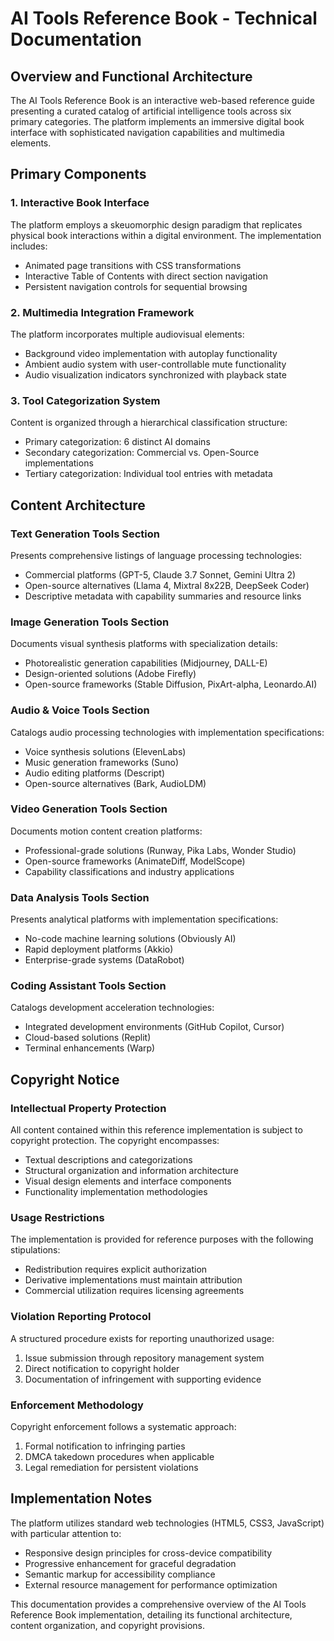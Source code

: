 # AI Tools Reference Book - Technical Documentation

## Overview and Functional Architecture

The AI Tools Reference Book is an interactive web-based reference guide presenting a curated catalog of artificial intelligence tools across six primary categories. The platform implements an immersive digital book interface with sophisticated navigation capabilities and multimedia elements.

## Primary Components

### 1. Interactive Book Interface
The platform employs a skeuomorphic design paradigm that replicates physical book interactions within a digital environment. The implementation includes:
- Animated page transitions with CSS transformations
- Interactive Table of Contents with direct section navigation
- Persistent navigation controls for sequential browsing

### 2. Multimedia Integration Framework
The platform incorporates multiple audiovisual elements:
- Background video implementation with autoplay functionality
- Ambient audio system with user-controllable mute functionality
- Audio visualization indicators synchronized with playback state

### 3. Tool Categorization System
Content is organized through a hierarchical classification structure:
- Primary categorization: 6 distinct AI domains
- Secondary categorization: Commercial vs. Open-Source implementations
- Tertiary categorization: Individual tool entries with metadata

## Content Architecture

### Text Generation Tools Section
Presents comprehensive listings of language processing technologies:
- Commercial platforms (GPT-5, Claude 3.7 Sonnet, Gemini Ultra 2)
- Open-source alternatives (Llama 4, Mixtral 8x22B, DeepSeek Coder)
- Descriptive metadata with capability summaries and resource links

### Image Generation Tools Section
Documents visual synthesis platforms with specialization details:
- Photorealistic generation capabilities (Midjourney, DALL-E)
- Design-oriented solutions (Adobe Firefly)
- Open-source frameworks (Stable Diffusion, PixArt-alpha, Leonardo.AI)

### Audio & Voice Tools Section
Catalogs audio processing technologies with implementation specifications:
- Voice synthesis solutions (ElevenLabs)
- Music generation frameworks (Suno)
- Audio editing platforms (Descript)
- Open-source alternatives (Bark, AudioLDM)

### Video Generation Tools Section
Documents motion content creation platforms:
- Professional-grade solutions (Runway, Pika Labs, Wonder Studio)
- Open-source frameworks (AnimateDiff, ModelScope)
- Capability classifications and industry applications

### Data Analysis Tools Section
Presents analytical platforms with implementation specifications:
- No-code machine learning solutions (Obviously AI)
- Rapid deployment platforms (Akkio)
- Enterprise-grade systems (DataRobot)

### Coding Assistant Tools Section
Catalogs development acceleration technologies:
- Integrated development environments (GitHub Copilot, Cursor)
- Cloud-based solutions (Replit)
- Terminal enhancements (Warp)

## Copyright Notice

### Intellectual Property Protection
All content contained within this reference implementation is subject to copyright protection. The copyright encompasses:
- Textual descriptions and categorizations
- Structural organization and information architecture
- Visual design elements and interface components
- Functionality implementation methodologies

### Usage Restrictions
The implementation is provided for reference purposes with the following stipulations:
- Redistribution requires explicit authorization
- Derivative implementations must maintain attribution
- Commercial utilization requires licensing agreements

### Violation Reporting Protocol
A structured procedure exists for reporting unauthorized usage:
1. Issue submission through repository management system
2. Direct notification to copyright holder
3. Documentation of infringement with supporting evidence

### Enforcement Methodology
Copyright enforcement follows a systematic approach:
1. Formal notification to infringing parties
2. DMCA takedown procedures when applicable
3. Legal remediation for persistent violations

## Implementation Notes

The platform utilizes standard web technologies (HTML5, CSS3, JavaScript) with particular attention to:
- Responsive design principles for cross-device compatibility
- Progressive enhancement for graceful degradation
- Semantic markup for accessibility compliance
- External resource management for performance optimization

This documentation provides a comprehensive overview of the AI Tools Reference Book implementation, detailing its functional architecture, content organization, and copyright provisions.
